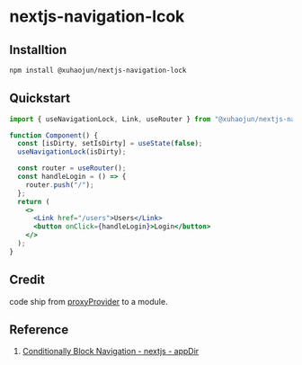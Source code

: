 # nextjs-navigation-lcok

## Installtion

```sh
npm install @xuhaojun/nextjs-navigation-lock
```

## Quickstart

```jsx
import { useNavigationLock, Link, useRouter } from "@xuhaojun/nextjs-navigation-lock";

function Component() {
  const [isDirty, setIsDirty] = useState(false);
  useNavigationLock(isDirty);

  const router = useRouter();
  const handleLogin = () => {
    router.push("/");
  };
  return (
    <>
      <Link href="/users">Users</Link>
      <button onClick={handleLogin}>Login</button>
    </>
  );
}
```

## Credit

code ship from [proxyProvider](https://github.com/cgfeel/next.v2/tree/master/routing-file/src/components/proxyProvider) to a module.

## Reference

1. [Conditionally Block Navigation - nextjs - appDir](https://github.com/vercel/next.js/discussions/47020)
